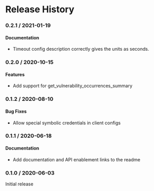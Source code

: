 # Release History

### 0.2.1 / 2021-01-19

#### Documentation

* Timeout config description correctly gives the units as seconds.

### 0.2.0 / 2020-10-15

#### Features

* Add support for get_vulnerability_occurrences_summary

### 0.1.2 / 2020-08-10

#### Bug Fixes

* Allow special symbolic credentials in client configs

### 0.1.1 / 2020-06-18

#### Documentation

* Add documentation and API enablement links to the readme

### 0.1.0 / 2020-06-03

Initial release
